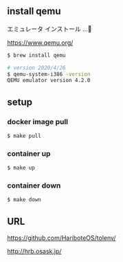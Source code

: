 ## install qemu

エミュレータ インストール ...🍺

https://www.qemu.org/
```bash
$ brew install qemu

# version 2020/4/26
$ qemu-system-i386 -version
QEMU emulator version 4.2.0
```

## setup

### docker image pull
```bash
$ make pull
```

### container up
```bash
$ make up
```

### container down
```bash
$ make down
```

## URL
https://github.com/HariboteOS/tolenv/

http://hrb.osask.jp/
